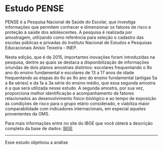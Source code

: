 # Estudo PENSE 

PENSE é a Pesquisa Nacional de Saúde do Escolar, que investiga informações que permitem conhecer e dimensionar os fatores de risco e proteção à saúde dos adolescentes. A pesquisa é realizada por amostragem, utilizando como referência para seleção o cadastro das escolas públicas e privadas do Instituto Nacional de Estudos e Pesquisas Educacionais Anísio Teixeira - INEP.  

Nesta edição, que é de 2015, importantes inovações foram introduzidas na pesquisa, dentre as quais se destaca a disponibilização de informações oriundas de dois planos amostrais distintos: escolares frequentando o 9o ano do ensino fundamental e escolares de 13 a 17 anos de idade frequentando as etapas do 6o ao 9o ano do ensino fundamental (antigas 5a a 8a séries) e da 1a a 3a série do ensino médio, que essa segunda amostra é a que será utilizada nesse estudo. A segunda amostra, por sua vez, proporciona melhor identificação e acompanhamento de fatores relacionados ao desenvolvimento físico-biológico e ao tempo de exposição às condições de risco para o grupo etário considerado, e viabiliza maior comparabilidade com indicadores internacionais, em especial aqueles provenientes da OMS.

Para mais informações entre no site do IBGE que você obterá a descrição completa da base de dados: [IBGE](https://www.ibge.gov.br/estatisticas/sociais/educacao/9134-pesquisa-nacional-de-saude-do-escolar.html?=&t=o-que-e)

---

Esse estudo objetivou a análise 
